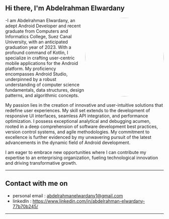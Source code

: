 <h2> Hi there, I'm Abdelrahman Elwardany </h2>

<img align='right' src="https://64.media.tumblr.com/a1c8d0ad208b4fb16fe4b7c49d168c09/dfd24dae50d703aa-66/s540x810/8d82eb8c3e3b7379e86e58708b8698d3531b3d6b.gif" style="width:250px;border-radius:50%;">
 
-I am Abdelrahman Elwardany, an adept Android Developer and recent graduate from Computers and Informatics College, Suez Canal University, with an anticipated graduation year of 2023. With a profound command of Kotlin, I specialize in crafting user-centric mobile applications for the Android platform. My proficiency encompasses Android Studio, underpinned by a robust understanding of computer science fundamentals, data structures, design patterns, and algorithmic concepts.

My passion lies in the creation of innovative and user-intuitive solutions that redefine user experiences. My skill set extends to the development of responsive UI interfaces, seamless API integration, and performance optimization. I possess exceptional analytical and debugging acumen, rooted in a deep comprehension of software development best practices, version control systems, and agile methodologies. My commitment to excellence is further evidenced by my unwavering pursuit of the latest advancements in the dynamic field of Android development.

I am eager to embrace new opportunities where I can contribute my expertise to an enterprising organization, fueling technological innovation and driving transformative growth.
<hr>

<h2> Contact with me on </h2>

- personal email : abdelrahmanelwardany1@gmail.com
- linkedIn : https://www.linkedin.com/in/abdelrahman-elwardany-77b70b245/
<hr>
